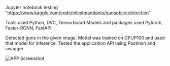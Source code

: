 Jupyter notebook testing "https://www.kaggle.com/code/nileshnandants/gunsobjectdetection"

Tools used Python, DVC, Tensorboard
Models and packages used Pytorch, Faster-RCNN, FastAPI

Detected guns in the given image. Model was trained on GPUP100 and used that model for inference. Tested the applicaition API using Postman and swagger

![APP Screenshot](posntman.png)

